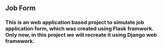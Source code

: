 ## Job Form

### This is an web application based project to simulate job application form, which was created using Flask framwork. Only now, in this project we will recreate it using Django web framework.
